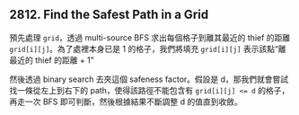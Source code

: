 ## 2812. Find the Safest Path in a Grid

預先處理 `grid`，透過 multi-source BFS 求出每個格子到離其最近的 thief 的距離 `grid[i][j]`。為了處裡本身已是 1 的格子，我們將填充 `grid[i][j]` 表示該點“離最近的 thief 的距離 + 1”

然後透過 binary search 去夾這個 safeness factor。假設是 d，那我們就會嘗試找一條從左上到右下的 path，使得該路徑不能包含有 `grid[i][j] <= d` 的格子，再走一次 BFS 即可判斷，然後根據結果不斷調整 d 的值直到收斂。

